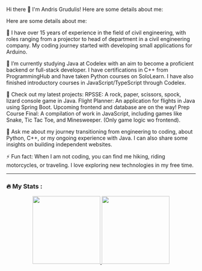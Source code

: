 Hi there 👋
I'm Andris Grudulis!
Here are some details about me:

Here are some details about me:

🔭 I have over 15 years of experience in the field of civil engineering, with roles ranging from a projector to head of department in a civil engineering company. My coding journey started with developing small applications for Arduino.

🌱 I’m currently studying Java at Codelex with an aim to become a proficient backend or full-stack developer. I have certifications in C++ from ProgrammingHub and have taken Python courses on SoloLearn. I have also finished introductory courses in JavaScript/TypeScript through Codelex.

💼 Check out my latest projects:
    RPSSE: A rock, paper, scissors, spock, lizard console game in Java.
    Flight Planner: An application for flights in Java using Spring Boot. Upcoming frontend and database are on the way!
    Prep Course Final: A compilation of work in JavaScript, including games like Snake, Tic Tac Toe, and Minesweeper. (Only game logic wo frontend).

💬 Ask me about my journey transitioning from engineering to coding, about Python, C++, or my ongoing experience with Java. I can also share some insights on building independent websites.

⚡ Fun fact: When I am not coding, you can find me hiking, riding motorcycles, or traveling. I love exploring new technologies in my free time.

---

### :fire: My Stats :

<p align="center">
    <a href="https://github.com/anuraghazra/github-readme-stats">
        <img height="180em" src="https://github-readme-stats.vercel.app/api/top-langs/?username=SunPower120&layout=compact&theme=vision-friendly-dark">
    </a>
    <a href="https://git.io/streak-stats">
        <img height="180em" src="http://github-readme-streak-stats.herokuapp.com?user=SunPower120&theme=dark&background=000000">
    </a>
</p>
